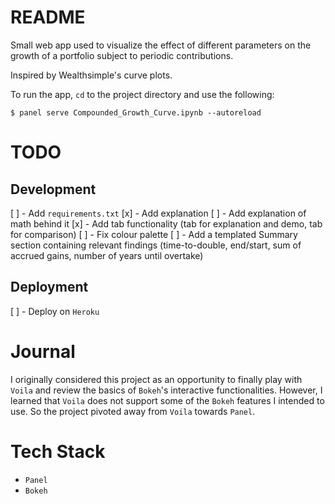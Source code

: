 # README
Small web app used to visualize the effect of different parameters on the 
growth of a portfolio subject to periodic contributions.

Inspired by Wealthsimple's curve plots.

To run the app, `cd` to the project directory and use the following:

`$ panel serve Compounded_Growth_Curve.ipynb --autoreload`

# TODO
## Development
[ ] - Add `requirements.txt`
[x] - Add explanation
[ ] - Add explanation of math behind it
[x] - Add tab functionality (tab for explanation and demo, tab for comparison)
[ ] - Fix colour palette
[ ] - Add a templated Summary section containing relevant findings (time-to-double, end/start, sum of accrued gains, number of years until overtake)

## Deployment
[ ] - Deploy on `Heroku`

# Journal
I originally considered this project as an opportunity to finally play with `Voila` and review the basics of `Bokeh`'s interactive functionalities. However, I learned that `Voila` does not support some of the `Bokeh` features I intended to use. So the project pivoted away from `Voila` towards `Panel`.

# Tech Stack
- `Panel`
- `Bokeh`